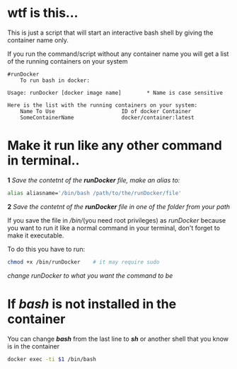# wtf is this...
This is just a script that will start an  interactive bash shell by giving the container name only.

If you run the command/script without any container name you will get a list of the running containers on your system

```
#runDocker 
	To run bash in docker:

Usage: runDocker [docker image name] 		* Name is case sensitive

Here is the list with the running containers on your system:
	Name To Use                   	ID of docker Container                            
	SomeContainerName              	docker/container:latest
```

# Make it run like any other command in terminal..
**1** *Save the contetnt of the **runDocker** file, make an alias to:*

```bash
alias aliasname='/bin/bash /path/to/the/runDocker/file'
```


**2** *Save the contetnt of the **runDocker** file in one of the folder from your path*

If you save the file in */bin/*(you need root privileges) as *runDocker* because you want to run it like a normal command in your terminal,
don't forget to make it executable. 

To do this you have to run: 
```bash
chmod +x /bin/runDocker    # it may require sudo 
```

*change runDocker to what you want the command to be*

# If *bash* is not installed in the container

You can change ***bash*** from the last line to ***sh*** or another shell that you know is in the container

```bash 
docker exec -ti $1 /bin/bash
```

